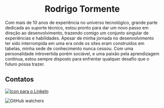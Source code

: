 <h1 align='center'> Rodrigo Tormente </h1>

Com mais de 10 anos de experiência no universo tecnológico, grande parte dedicada ao suporte técnico, estou pronto para dar um novo passo em direção ao desenvolvimento, trazendo comigo um conjunto singular de experiências e habilidades. Apesar de minha jornada no desenvolvimento ter sido interrompida em uma era onde os sites eram construídos em tabelas, minha sede de conhecimento nunca cessou. Com uma personalidade introvertida porém sociável, e uma paixão pela aprendizagem contínua, estou sempre disposto para enfrentar qualquer desafio que o futuro possa trazer.

## Contatos

<a href="https://www.linkedin.com/in/rodrigotormente/"><img src="https://img.shields.io/badge/Linkedin-yellowgreen?logo=linkedin&style=social" alt="Icon para o LinkeIn"></a>

![GitHub watchers](https://img.shields.io/github/watchers/RTormente/RTormente?label=GitHub&logo=GitHub&style=social)
